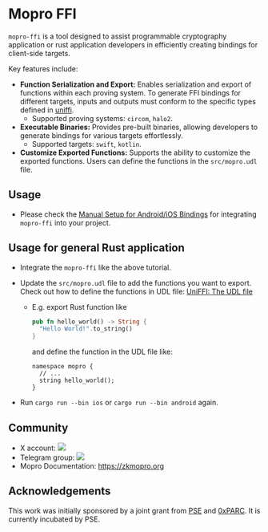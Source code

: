 # Mopro FFI

`mopro-ffi` is a tool designed to assist programmable cryptography application or rust application developers in efficiently creating bindings for client-side targets.

Key features include:

-   **Function Serialization and Export:** Enables serialization and export of functions within each proving system. To generate FFI bindings for different targets, inputs and outputs must conform to the specific types defined in [uniffi](https://mozilla.github.io/uniffi-rs/latest/udl/builtin_types.html).
    -   Supported proving systems: `circom`, `halo2`.
-   **Executable Binaries:** Provides pre-built binaries, allowing developers to generate bindings for various targets effortlessly.
    -   Supported targets: `swift`, `kotlin`.
-   **Customize Exported Functions:** Supports the ability to customize the exported functions. Users can define the functions in the `src/mopro.udl` file.

## Usage

-   Please check the [Manual Setup for Android/iOS Bindings](https://zkmopro.org/docs/setup/rust-setup) for integrating `mopro-ffi` into your project.

## Usage for general Rust application

-   Integrate the `mopro-ffi` like the above tutorial.
-   Update the `src/mopro.udl` file to add the functions you want to export. Check out how to define the functions in UDL file: [UniFFI: The UDL file](https://mozilla.github.io/uniffi-rs/0.28/udl_file_spec.html)

    -   E.g.
        export Rust function like
        ```rust
        pub fn hello_world() -> String {
          "Hello World!".to_string()
        }
        ```
        and define the function in the UDL file like:
        ```udl
        namespace mopro {
          // ...
          string hello_world();
        }
        ```

-   Run `cargo run --bin ios` or `cargo run --bin android` again.

## Community

-   X account: <a href="https://twitter.com/zkmopro"><img src="https://img.shields.io/twitter/follow/zkmopro?style=flat-square&logo=x&label=zkmopro"></a>
-   Telegram group: <a href="https://t.me/zkmopro"><img src="https://img.shields.io/badge/telegram-@zkmopro-blue.svg?style=flat-square&logo=telegram"></a>
-   Mopro Documentation: https://zkmopro.org

## Acknowledgements

This work was initially sponsored by a joint grant from [PSE](https://pse.dev/) and [0xPARC](https://0xparc.org/). It is currently incubated by PSE.
